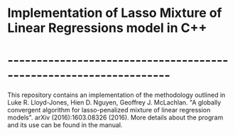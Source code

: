 # Implementation of Lasso Mixture of Linear Regressions model in C++
# ------------------------------------------------------------------

This repository contains an implementation of the methodology outlined in Luke R. Lloyd-Jones, 
Hien D. Nguyen, Geoffrey J. McLachlan. "A globally convergent algorithm for lasso-penalized 
mixture of linear regression models". arXiv (2016):1603.08326 (2016). More details about the
program and its use can be found in the manual.
